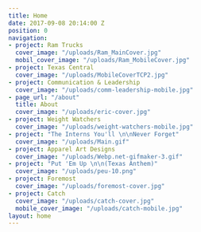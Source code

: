 ```yaml
---
title: Home
date: 2017-09-08 20:14:00 Z
position: 0
navigation:
- project: Ram Trucks
  cover_image: "/uploads/Ram_MainCover.jpg"
  mobil_cover_image: "/uploads/Ram_MobileCover.jpg"
- project: Texas Central
  cover_image: "/uploads/MobileCoverTCP2.jpg"
- project: Communication & Leadership
  cover_image: "/uploads/comm-leadership-mobile.jpg"
- page_url: "/about"
  title: About
  cover_image: "/uploads/eric-cover.jpg"
- project: Weight Watchers
  cover_image: "/uploads/weight-watchers-mobile.jpg"
- project: "The Interns You'll \n\nNever Forget"
  cover_image: "/uploads/Main.gif"
- project: Apparel Art Designs
  cover_image: "/uploads/Webp.net-gifmaker-3.gif"
- project: "Put 'Em Up \n\n(Texas Anthem)"
  cover_image: "/uploads/peu-10.png"
- project: Foremost
  cover_image: "/uploads/foremost-cover.jpg"
- project: Catch
  cover_image: "/uploads/catch-cover.jpg"
  mobile_cover_image: "/uploads/catch-mobile.jpg"
layout: home
---
```


